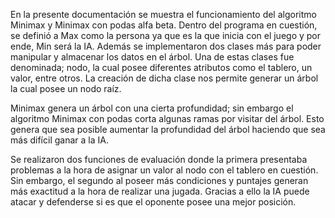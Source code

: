 En la presente documentación se muestra el funcionamiento del algoritmo Minimax y Minimax con podas alfa beta. Dentro del programa en cuestión, se definió a Max como la persona ya que es la que inicia con el juego y por ende, Min será la IA. 
Además se implementaron dos clases más para poder manipular y almacenar los datos en el árbol. Una de estas clases fue denominada; nodo, la cual posee diferentes atributos como el tablero, un valor, entre otros. La creación de dicha clase nos permite generar un árbol la cual posee un nodo raíz.

Minimax genera un árbol con una cierta profundidad; sin embargo el algoritmo Minimax con podas corta algunas ramas por visitar del árbol. Esto genera que sea posible aumentar la profundidad del árbol haciendo que sea más difícil ganar a la IA.

Se realizaron dos funciones de evaluación donde la primera presentaba problemas a la hora de asignar un valor al nodo con el tablero en cuestión. Sin embargo, el segundo al poseer más condiciones y puntajes generan más exactitud a la hora de realizar una jugada. Gracias a ello la IA puede atacar y defenderse si es que el oponente posee una mejor posición.
